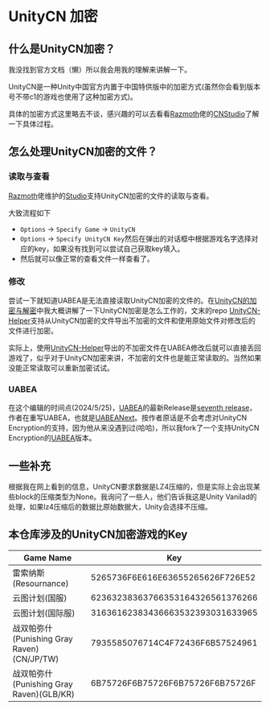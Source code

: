 # UnityCN 加密

## 什么是UnityCN加密？

我没找到官方文档（懒）所以我会用我的理解来讲解一下。

UnityCN是一种Unity中国官方内置于中国特供版中的加密方式(虽然你会看到版本号不带c1的游戏也使用了这种加密方式)。

具体的加密方式这里略去不谈，感兴趣的可以去看看[Razmoth](https://github.com/Razmoth)佬的[CNStudio](https://github.com/Razmoth/CNStudio)了解一下具体过程。

## 怎么处理UnityCN加密的文件？

### 读取与查看

[Razmoth](https://github.com/Razmoth)佬维护的[Studio](https://github.com/RazTools/Studio)支持UnityCN加密的文件的读取与查看。

大致流程如下

- `Options` -> `Specify Game` -> `UnityCN`
- `Options` -> `Specify UnityCN Key`然后在弹出的对话框中根据游戏名字选择对应的key，如果没有找到可以尝试自己获取key填入。
- 然后就可以像正常的查看文件一样查看了。

### 修改

尝试一下就知道UABEA是无法直接读取UnityCN加密的文件的。在[UnityCN的加密与解密](https://blog.axix.top/index.php/2024/03/12/72/)中我大概讲解了一下UnityCN加密是怎么工作的，文末的repo [UnityCN-Helper](https://github.com/AXiX-official/UnityCN-Helper)支持从UnityCN加密的文件导出不加密的文件和使用原始文件对修改后的文件进行加密。

实际上，使用[UnityCN-Helper](https://github.com/AXiX-official/UnityCN-Helper)导出的不加密文件在UABEA修改后就可以直接丢回游戏了，似乎对于UnityCN加密来讲，不加密的文件也是能正常读取的。当然如果没能正常读取可以重新加密试试。

### UABEA

在这个编辑的时间点(2024/5/25)，[UABEA](https://github.com/nesrak1/UABEA)的最新Release是[seventh release](https://github.com/nesrak1/UABEA/releases/tag/v7)，作者在重写UABEA，也就是[UABEANext](https://github.com/nesrak1/UABEANext)。按作者原话是不会考虑对UnityCN Encryption的支持，因为他从来没遇到过(哈哈)，所以我fork了一个支持UnityCN Encryption的[UABEA](https://github.com/AXiX-official/UABEA)版本。

## 一些补充

根据我在网上看到的信息，UnityCN要求数据是LZ4压缩的，但是实际上会出现某些block的压缩类型为None。我询问了一些人，他们告诉我这是Unity Vanilad的处理，如果lz4压缩后的数据比原始数据大，Unity会选择不压缩。

## 本仓库涉及的UnityCN加密游戏的Key

| Game Name | Key |
|-----------|-----|
| 雷索纳斯(Resournance) | 5265736F6E616E63655265626F726E52 |
| 云图计划(国服) | 62363238363766353164326561376266 |
| 云图计划(国际服) | 31636162383436663532393031633965 |
| 战双帕弥什(Punishing Gray Raven)(CN/JP/TW) | 7935585076714C4F72436F6B57524961 |
| 战双帕弥什(Punishing Gray Raven)(GLB/KR) | 6B75726F6B75726F6B75726F6B75726F |